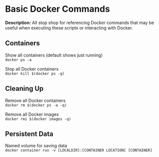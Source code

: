 # Basic Docker Commands

**Description:** All stop shop for referencing Docker commands that may be useful when executing these scripts or interacting with Docker.

## Containers

Show all containers (default shows just running) \
```docker ps -a```

Stop all Docker containers \
```docker kill $(docker ps -q)```

## Cleaning Up

Remove all Docker containers \
```docker rm $(docker ps -a -q)```

Remove all Docker images \
```docker rmi $(docker images -q)```

## Persistent Data

Named volume for saving data \
```docker container run -v [LOCALDIR]:[CONTAINER LOCATION[ [CONTAINER]```
